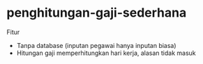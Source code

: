# penghitungan-gaji-sederhana

Fitur
- Tanpa database (inputan pegawai hanya inputan biasa)
- Hitungan gaji memperhitungkan hari kerja, alasan tidak masuk
